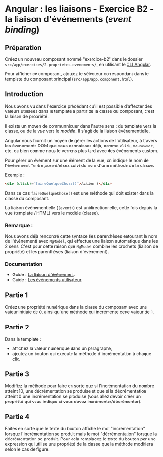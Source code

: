 # Angular : les liaisons - Exercice B2 - la liaison d'événements (_event binding_)


## Préparation
Créez un nouveau composant nommé "exercice-b2" dans le dossier `src/app/exercices/2-proprietes-evenements/`, en utilisant le [CLI Angular](https://angular.io/cli).

Pour afficher ce composant, ajoutez le sélecteur correspondant dans le template du composant principal (`src/app/app.component.html`).


## Introduction

Nous avons vu dans l'exercice précédant qu'il est possible d'affecter des valeurs utilisées dans le template à partir de la classe du composant, c'est la laison de propriété.

Il existe un moyen de communniquer dans l'autre sens : du template vers la classe, ou de la _vue_ vers le _modèle_. Il s'agit de la liaison événementielle.

Angular nous fournit un moyen de gérer les actions de l'utilisateur, à travers les événements DOM que vous connaissez déjà, comme `click`, `mouseover`, etc. ou bien comme nous le verrons plus tard avec des événements custom.

Pour gérer un évément sur une élément de la vue, on indique le nom de l'événement **entre parenthèses* suivi du nom d'une méthode de la classe.

Exemple :
``` html
<div (click)="faireQuelqueChose()">Action !</div>
```

Dans ce cas `faireQuelqueChose()` est une méthode qui doit exister dans la classe du composant.

La liaison événementielle (`(event)`) est unidirectionnelle, cette fois depuis la vue (template / HTML) vers le modèle (classe).

### Remarque :
Nous avons déjà rencontré cette syntaxe (les parenthèses entourant le nom de l'événement) avec `NgModel`, qui effectue une liaison automatique dans les 2 sens. C'est pour cette raison que `NgModel` combine les crochets (liaison de propriété) et les parenthèses (liaison d'événement).

### Documentation
- Guide : [La liaison d'événement](https://angular.io/guide/template-syntax#event-binding-event).
- Guide : [Les événements utilisateur](https://angular.io/guide/user-input).


## Partie 1
Créez une propriété numérique dans la classe du composant avec une valeur initiale de 0, ainsi qu'une méthode qui incrémente cette valeur de 1.


## Partie 2
Dans le template :
- affichez la valeur numérique dans un paragraphe,
- ajoutez un bouton qui exécute la méthode d'incrémentation à chaque clic.


## Partie 3
Modifiez la méthode pour faire en sorte que si l'incrémentation du nombre atteint 10, une décrémentation se produise et que si la décrémentation atteint 0 une incrémentation se produise (vous allez devoir créer un propriété qui vous indique si vous devez incrémenter/décrémenter).


## Partie 4
Faites en sorte que le texte du bouton affiche le mot "incrémentation" lorsque l'incrémentation se produit mais le mot "décrémentation" lorsque la décrémentation se produit. Pour cela remplacez le texte du bouton par une expression qui utilise une propriété de la classe que la méthode modifiera selon le cas de figure.
